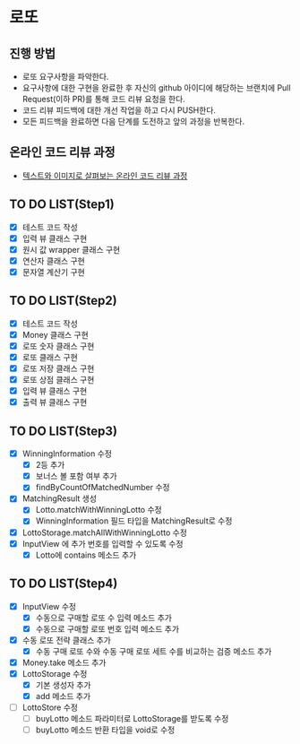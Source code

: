 # 로또
## 진행 방법
* 로또 요구사항을 파악한다.
* 요구사항에 대한 구현을 완료한 후 자신의 github 아이디에 해당하는 브랜치에 Pull Request(이하 PR)를 통해 코드 리뷰 요청을 한다.
* 코드 리뷰 피드백에 대한 개선 작업을 하고 다시 PUSH한다.
* 모든 피드백을 완료하면 다음 단계를 도전하고 앞의 과정을 반복한다.

## 온라인 코드 리뷰 과정
* [텍스트와 이미지로 살펴보는 온라인 코드 리뷰 과정](https://github.com/next-step/nextstep-docs/tree/master/codereview)

## TO DO LIST(Step1)
- [x] 테스트 코드 작성
- [x] 입력 뷰 클래스 구현
- [x] 원시 값 wrapper 클래스 구현
- [x] 연산자 클래스 구현
- [x] 문자열 계산기 구현

## TO DO LIST(Step2)
- [x] 테스트 코드 작성
- [x] Money 클래스 구현
- [x] 로또 숫자 클래스 구현
- [x] 로또 클래스 구현
- [x] 로또 저장 클래스 구현
- [x] 로또 상점 클래스 구현
- [x] 입력 뷰 클래스 구현
- [x] 출력 뷰 클래스 구현

## TO DO LIST(Step3)
- [x] WinningInformation 수정
  - [x] 2등 추가
  - [x] 보너스 볼 포함 여부 추가
  - [x] findByCountOfMatchedNumber 수정
- [x] MatchingResult 생성
  - [x] Lotto.matchWithWinningLotto 수정
  - [x] WinningInformation 필드 타입을 MatchingResult로 수정
- [x] LottoStorage.matchAllWithWinningLotto 수정
- [x] InputView 에 추가 번호를 입력할 수 있도록 수정
  - [x] Lotto에 contains 메소드 추가

## TO DO LIST(Step4)
- [x] InputView 수정
  - [x] 수동으로 구매할 로또 수 입력 메소드 추가
  - [x] 수동으로 구매할 로또 번호 입력 메소드 추가
- [x] 수동 로또 전략 클래스 추가
  - [x] 수동 구매 로또 수와 수동 구매 로또 세트 수를 비교하는 검증 메소드 추가
- [x] Money.take 메소드 추가
- [x] LottoStorage 수정
  - [x] 기본 생성자 추가
  - [x] add 메소드 추가
- [ ] LottoStore 수정
  - [ ] buyLotto 메소드 파라미터로 LottoStorage를 받도록 수정
  - [ ] buyLotto 메소드 반환 타입을 void로 수정